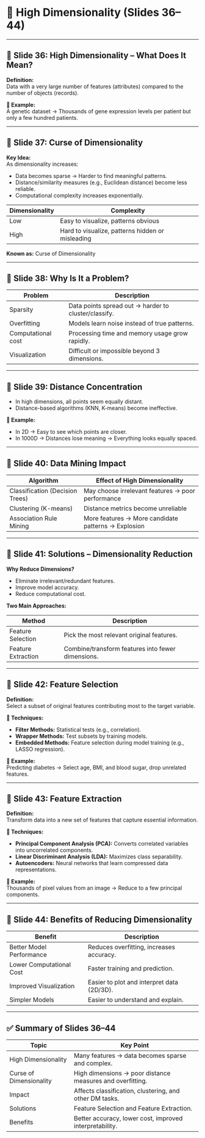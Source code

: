 # 🔵 High Dimensionality (Slides 36–44)

---

## 🔎 Slide 36: High Dimensionality – What Does It Mean?

**Definition:**  
Data with a very large number of features (attributes) compared to the number of objects (records).

**🔹 Example:**  
A genetic dataset → Thousands of gene expression levels per patient but only a few hundred patients.

---

## 🔎 Slide 37: Curse of Dimensionality

**Key Idea:**  
As dimensionality increases:
- Data becomes sparse → Harder to find meaningful patterns.
- Distance/similarity measures (e.g., Euclidean distance) become less reliable.
- Computational complexity increases exponentially.

| Dimensionality | Complexity                            |
|----------------|--------------------------------------|
| Low            | Easy to visualize, patterns obvious   |
| High           | Hard to visualize, patterns hidden or misleading |

**Known as:** Curse of Dimensionality

---

## 🔎 Slide 38: Why Is It a Problem?

| Problem         | Description                                           |
|-----------------|-------------------------------------------------------|
| Sparsity        | Data points spread out → harder to cluster/classify.  |
| Overfitting     | Models learn noise instead of true patterns.           |
| Computational cost | Processing time and memory usage grow rapidly.    |
| Visualization   | Difficult or impossible beyond 3 dimensions.          |

---

## 🔎 Slide 39: Distance Concentration

- In high dimensions, all points seem equally distant.
- Distance-based algorithms (KNN, K-means) become ineffective.

**🔹 Example:**  
- In 2D → Easy to see which points are closer.  
- In 1000D → Distances lose meaning → Everything looks equally spaced.

---

## 🔎 Slide 40: Data Mining Impact

| Algorithm                  | Effect of High Dimensionality                          |
|----------------------------|-------------------------------------------------------|
| Classification (Decision Trees) | May choose irrelevant features → poor performance |
| Clustering (K-means)       | Distance metrics become unreliable                    |
| Association Rule Mining    | More features → More candidate patterns → Explosion   |

---

## 🔎 Slide 41: Solutions – Dimensionality Reduction

**Why Reduce Dimensions?**
- Eliminate irrelevant/redundant features.
- Improve model accuracy.
- Reduce computational cost.

**Two Main Approaches:**

| Method             | Description                                 |
|--------------------|---------------------------------------------|
| Feature Selection  | Pick the most relevant original features.    |
| Feature Extraction | Combine/transform features into fewer dimensions. |

---

## 🔎 Slide 42: Feature Selection

**Definition:**  
Select a subset of original features contributing most to the target variable.

**🔹 Techniques:**
- **Filter Methods:** Statistical tests (e.g., correlation).
- **Wrapper Methods:** Test subsets by training models.
- **Embedded Methods:** Feature selection during model training (e.g., LASSO regression).

**🔹 Example:**  
Predicting diabetes → Select age, BMI, and blood sugar, drop unrelated features.

---

## 🔎 Slide 43: Feature Extraction

**Definition:**  
Transform data into a new set of features that capture essential information.

**🔹 Techniques:**
- **Principal Component Analysis (PCA):** Converts correlated variables into uncorrelated components.
- **Linear Discriminant Analysis (LDA):** Maximizes class separability.
- **Autoencoders:** Neural networks that learn compressed data representations.

**🔹 Example:**  
Thousands of pixel values from an image → Reduce to a few principal components.

---

## 🔎 Slide 44: Benefits of Reducing Dimensionality

| Benefit              | Description                                    |
|----------------------|------------------------------------------------|
| Better Model Performance | Reduces overfitting, increases accuracy.   |
| Lower Computational Cost | Faster training and prediction.            |
| Improved Visualization   | Easier to plot and interpret data (2D/3D). |
| Simpler Models          | Easier to understand and explain.            |

---

## ✅ Summary of Slides 36–44

| Topic                | Key Point                                                   |
|----------------------|-------------------------------------------------------------|
| High Dimensionality  | Many features → data becomes sparse and complex.             |
| Curse of Dimensionality | High dimensions → poor distance measures and overfitting.|
| Impact               | Affects classification, clustering, and other DM tasks.      |
| Solutions            | Feature Selection and Feature Extraction.                    |
| Benefits             | Better accuracy, lower cost, improved interpretability.      |
